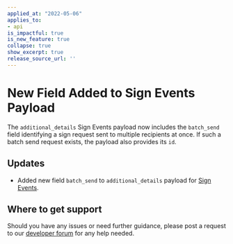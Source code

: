 ```yaml
---
applied_at: "2022-05-06"
applies_to: 
- api
is_impactful: true
is_new_feature: true
collapse: true
show_excerpt: true
release_source_url: ''
---
```


# New Field Added to Sign Events Payload

The `additional_details` Sign Events payload now includes the `batch_send` field identifying a sign request sent to multiple recipients at once. If such a batch send request exists, the payload also provides its `id`.

<!-- more -->

## Updates
* Added new field `batch_send` to `additional_details` payload for [Sign Events][2].

## Where to get support

Should you have any issues or need further guidance, please post a request to
our [developer forum][1] for any help needed.

[1]: https://support.box.com/hc/en-us/community/topics/360001932973-Platform-and-Developer-Forum
[2]: g://events/event-triggers/sign-events
